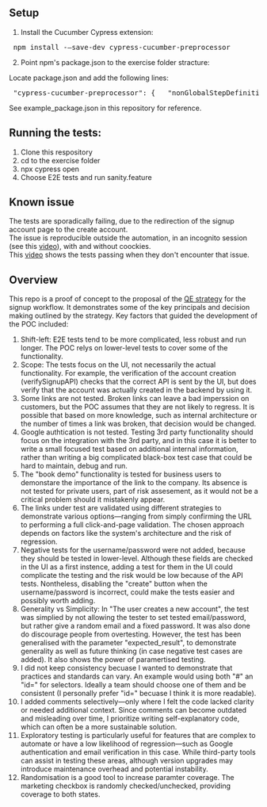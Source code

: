 ## Setup

1) Install the Cucumber Cypress extension:

<pre> npm install -–save-dev cypress-cucumber-preprocessor</pre>

2) Point npm's package.json to the exercise folder stracture:

Locate package.json and add the following lines:

 <pre> "cypress-cucumber-preprocessor": {   "nonGlobalStepDefinitions": false,   "step_definitions": "cypress/e2e/steps" } </pre>

See example_package.json in this repository for reference.

## Running the tests:
1) Clone this respository
2) cd to the exercise folder
3) npx cypress open
4) Choose E2E tests and run sanity.feature

## Known issue
The tests are sporadically failing, due to the redirection of the signup account page to the create account.  
The issue is reproducible outside the automation, in an incognito session (see this [video](https://1drv.ms/v/c/48ea15936430ef63/Ee4gYy_xAmJKv47UrbJVdVsBnKjdUJo3GoqFEKGyunUumw?e=twA1f0)), with and without coockies.  
This [video](https://1drv.ms/v/c/48ea15936430ef63/EZzb2LNOvZlMh2nKuWGPyyEBQ9fglHF7HLB5gsb3ZaqxvQ?e=anPAa8) shows the tests passing when they don't encounter that issue.


## Overview

This repo is a proof of concept to the proposal of the [QE strategy](https://1drv.ms/w/c/48ea15936430ef63/ERxWmdVad_1Mn_6qLnQe7xgB90fYOZK6x_wr4cI3BoBMWw?e=3oXfJM) for the signup workflow. It demonstrates some of the key principals and decision making outlined by the strategy. Key factors that guided the development of the POC included:

1) Shift-left: E2E tests tend to be more complicated, less robust and run longer. The POC relys on lower-level tests to cover some of the functionality.
2) Scope:  The tests focus on the UI, not necessarily the actual functionality. For example, the verification of the account creation (verifySignupAPI) checks that the correct API is sent by the UI, but does verify that the account was actually created in the backend by using it. 
3) Some links are not tested. Broken links can leave a bad imperssion on customers, but the POC assumes that they are not likely to regress. It is possible that based on more knowledge, such as internal architecture or the number of times a link was broken, that decision would be changed.
4) Google authtication is not tested. Testing 3rd party functionality should focus on the integration with the 3rd party, and in this case it is better to write a small focused test based on additional internal information, rather than writing a big complicated black-box test case that could be hard to maintain, debug and run.
5) The "book demo" functionality is tested for business users to demonstare the importance of the link to the company. Its absence is not tested for private users, part of risk assesement, as it would not be a critical problem should it mistakenly appear.
6) The links under test are validated using different strategies to demonstrate various options—ranging from simply confirming the URL to performing a full click-and-page validation. The chosen approach depends on factors like the system's architecture and the risk of regression.
7) Negative tests for the username/password were not added, because they should be tested in lower-level. Although these fields are checked in the UI as a first instence, adding a test for them in the UI could complicate the testing and the risk would be low because of the API tests.  Nontheless, disabling the "create" button when the username/password is incorrect, could make the tests easier and possibly worth adding.
8) Generality vs Simplicity: In "The user creates a new account", the test was simplied by not allowing the tester to set tested email/password, but rather give a random email and a fixed password. It was also done do discourage people from overtesting. However, the test has been generalised with the parameter "expected_result", to demonstrate generality as well as future thinking (in case negative test cases are added). It also shows the power of paramertised testing.
9) I did not keep consistency becuase I wanted to demonstrate that practices and standards can vary. An example would using both "#" an "id=" for selectors. Ideally a team should choose one of them and be consistent (I personally prefer "id=" becuase I think it is more readable).
10) I added comments selectively—only where I felt the code lacked clarity or needed additional context. Since comments can become outdated and misleading over time, I prioritize writing self-explanatory code, which can often be a more sustainable solution.
11) Exploratory testing is particularly useful for features that are complex to automate or have a low likelihood of regression—such as Google authentication and email verification in this case. While third-party tools can assist in testing these areas, although version upgrades may introduce maintenance overhead and potential instability.
12) Randomisation is a good tool to increase paramter coverage. The marketing checkbox is randomly checked/unchecked, providing coverage to both states.
